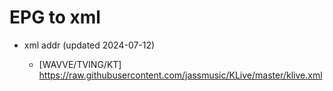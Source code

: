 # EPG to xml

* xml addr (updated 2024-07-12)

  - [WAVVE/TVING/KT]
    https://raw.githubusercontent.com/jassmusic/KLive/master/klive.xml

